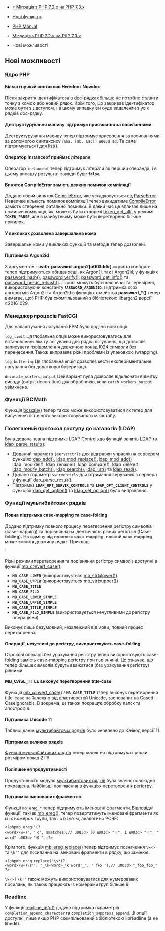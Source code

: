 - [« Міграція з PHP 7.2.x на PHP 7.3.x](migration73.md)
- [Нові функції »](migration73.new-functions.md)

- [PHP Manual](index.md)
- [Міграція з PHP 7.2.x на PHP 7.3.x](migration73.md)
-   Нові можливості

## Нові можливості

### Ядро PHP

#### Більш гнучкий синтаксис Heredoc і Nowdoc

Після закриття ідентифікатора в doc-рядках більше не потрібно ставити
точку з комою або новий рядок. Крім того, що закриває ідентифікатор
може бути з відступом, і в цьому випадку він буде видалений з усіх рядків
doc-рядку.

#### Деструктурування масиву підтримує присвоєння за посиланнями

Деструктурування масиву тепер підтримує присвоєння за посиланнями
за допомогою синтаксису `[&$a, [$b, &$c]] u003d $d`. Те саме підтримується і
для [list()](function.list.md).

#### Оператор instanceof приймає літерали

Оператор `instanceof` тепер підтримує літерали як перший
операнда, і в цьому випадку результат завжди буде **`false`**.

#### Виняток CompileError замість деяких помилок компіляції

Додано новий виняток [CompileError](class.compileerror.md),
яке успадковується від [ParseError](class.parseerror.md). Невелике
кількість помилок компіляції тепер викидатиме
[CompileError](class.compileerror.md) замість створення фатальної
помилки. В даний час це впливає лише на помилки компіляції,
які можуть бути створені
[token_get_all()](function.token-get-all.md) у режимі
**`TOKEN_PARSE`**, але в майбутньому може бути перетворено більше помилок.

#### У викликах дозволена завершальна кома

Завершальні коми у викликах функцій та методів тепер дозволені.

#### Підтримка Argon2id

З аргументом **--with-password-argon2\[u003ddir\]** скрипта configure тепер
підтримуються обидва хеші, як Argon2i, так і Argon2id, у функціях
[password_hash()](function.password-hash.md),
[password_verify()](function.password-verify.md),
[password_get_info()](function.password-get-info.md) та
[password_needs_rehash()](function.password-needs-rehash.md). Паролі
можуть бути хешовані та перевірені, використовуючи константу
**`PASSWORD_ARGON2ID`**. Підтримка обох алгоритмів Argon2i та Argon2id в
функціях сімейства **password\_\*()** тепер вимагає, щоб PHP був
скомпільований з бібліотекою libargon2 версії ≥20161029.

### Менеджер процесів FastCGI

Для налаштування логування FPM було додано нові опції:

`log_limit`
Ця глобальна опція може використовуватись для встановлення ліміту
логування для рядка логування, що дозволяє записувати повідомлення
довжиною понад 1024 символи без перенесення. Також виправляє різні
проблеми із упаковкою (wrapping).

`log_buffering`
Ця глобальна опція дозволяє вести експериментальне логування без
додаткової буферизації.

`decorate_workers_output`
Цей варіант пула дозволяє відключити відмітку виводу (output decoration)
для обробників, коли `catch_workers_output` увімкнена.

### Функції BC Math

Функція [bcscale()](function.bcscale.md) тепер також може
використовуватися як гетер для вилучення поточного використовуваного
масштабу.

### Полегшений протокол доступу до каталогів (LDAP)

Була додана повна підтримка LDAP Controls до функцій запитів
[LDAP](book.ldap.md) та
[ldap_parse_result()](function.ldap-parse-result.md):

- Доданий параметр `$serverctrls` для відправки управління сервером
функціях [ldap_add()](function.ldap-add.md),
[ldap_mod_replace()](function.ldap-mod-replace.md),
[ldap_mod_add()](function.ldap-mod-add.md),
[ldap_mod_del()](function.ldap-mod-del.md),
[ldap_rename()](function.ldap-rename.md),
[ldap_compare()](function.ldap-compare.md),
[ldap_delete()](function.ldap-delete.md),
[ldap_modify_batch()](function.ldap-modify-batch.md),
[ldap_search()](function.ldap-search.md),
[ldap_list()](function.ldap-list.md) та
[ldap_read()](function.ldap-read.md).
- Додано параметр `$serverctrls` для отримання керування з сервера
у функції [ldap_parse_result()](function.ldap-parse-result.md).
- Підтримка **`LDAP_OPT_SERVER_CONTROLS`** та
**`LDAP_OPT_CLIENT_CONTROLS`** у функціях
[ldap_get_option()](function.ldap-get-option.md) та
[ldap_set_option()](function.ldap-set-option.md) було виправлено.

### Функції мультибайтових рядків

#### Повна підтримка case-mapping та case-folding

Додано підтримку повного процесу перетворення регістру символів
(case-mapping) та порівняння на ідентичність різних регістрів
(Case-folding). На відміну від простого case-mapping, повний case-mapping
може змінити довжину рядка. Приклад:

`<?phpmb_strtoupper("Straße");// Виведе STRAßE в PHP 7.2// Виведе¸STRASSE в PHP 7.3?>

Різні режими перетворення та порівняння регістру символів доступні в
функції [mb_convert_case()](function.mb-convert-case.md):

- **`MB_CASE_LOWER`** (використовується
[mb_strtolower()](function.mb-strtolower.md))
- **`MB_CASE_UPPER`** (використовується
[mb_strtoupper()](function.mb-strtoupper.md))
- **`MB_CASE_TITLE`**
- **`MB_CASE_FOLD`**
- **`MB_CASE_LOWER_SIMPLE`**
- **`MB_CASE_UPPER_SIMPLE`**
- **`MB_CASE_TITLE_SIMPLE`**
- **`MB_CASE_FOLD_SIMPLE`** (використовується нечутливими до
регістру операціями)

Виконує лише безумовний, незалежний від мови, повний процес
перетворення.

#### Операції, нечутливі до регістру, використовують case-folding

Строкові операції без урахування регістру тепер використовують case-folding
замість case-mapping регістру при порівнянні. Це означає, що тепер
більше символів будуть вважатися (без урахування регістру) рівними.

#### MB_CASE_TITLE виконує перетворення title-case

Функція [mb_convert_case()](function.mb-convert-case.md) з
**`MB_CASE_TITLE`** тепер виконує перетворення title-case на
Залежно від властивостей Unicode, заснованих на Cased і CaseIgnorable. В
зокрема, це також покращує обробку лапок та апострофів.

#### Підтримка Unicode 11

Таблиці даних [мультибайтових рядків](book.mbstring.md) було оновлено
до Юнікод версії 11.

#### Підтримка великих рядків

[Функції мультибайтових рядків](ref.mbstring.md) тепер коректно
підтримують рядки розміром понад 2 Гб.

#### Поліпшення продуктивності

Продуктивність модуля [мультибайтових рядків](book.mbstring.md)
була значно повсюдно покращена. Найбільші поліпшення в
функціях перетворення регістру.

#### Підтримка іменованих фрагментів

Функції `mb_ereg_*` тепер підтримують іменовані фрагменти.
Відповідні функції, такі як [mb_ereg()](function.mb-ereg.md),
тепер повертатимуть іменовані фрагменти як із їх номером групи,
так і з їх ім'ям, аналогічно PCRE:

` <?phpmb_ereg('(?<word>\w+)', '국', $matches);// u003d> [0 u003d> "국", 1 u003d> "국", "word" u003d> "국 "];?> `

Крім того, функція [mb_ereg_replace()](function.mb-ereg-replace.md)
тепер підтримує позначення `\k<>` та `\k''` для посилання на
іменовані фрагменти в рядку, що замінює:

` <?phpmb_ereg_replace('\s*(?<word>\w+)\s*', "_\k<word>_\k'word'_", ' foo ');// u003d> "_foo_foo_" ?> `

`\k<>` і `\k''` також можуть використовуватися для нумерованих посилань,
які також працюють із номерами груп більше 9.

### Readline

У функції [readline_info()](function.readline-info.md) додано
підтримка параметрів `completion_append_character` та
`completion_suppress_append`. Ці опції доступні, лише якщо PHP
скомпільований з бібліотекою libreadline (а не libedit).
